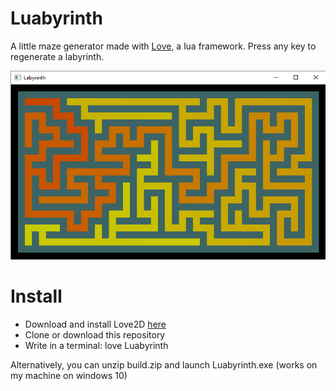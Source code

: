 # Luabyrinth
A little maze generator made with [Love](https://love2d.org/), a lua framework.
Press any key to regenerate a labyrinth.

![](https://github.com/urzq/Luabyrinth/blob/master/screenshot.png)

# Install

* Download and install Love2D [here](https://love2d.org/)
* Clone or download this repository
* Write in a terminal: love Luabyrinth

Alternatively, you can unzip build.zip and launch Luabyrinth.exe (works on my machine on windows 10)

